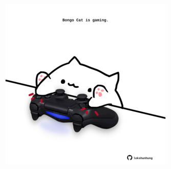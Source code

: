 <!-- built at 01/08/2022, 10:01:10 UTC -->
<p align="center">
  <img width="500" height="500" src="./ReadmeImage.svg">
</p>
